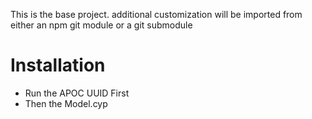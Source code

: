 This is the base project.
additional customization will be imported from either an npm git module or a 
git submodule
# Installation
* Run the APOC UUID First
* Then the Model.cyp
